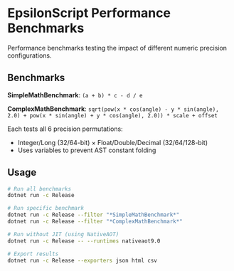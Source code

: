 # EpsilonScript Performance Benchmarks

Performance benchmarks testing the impact of different numeric precision configurations.

## Benchmarks

**SimpleMathBenchmark**: `(a + b) * c - d / e`

**ComplexMathBenchmark**: `sqrt(pow(x * cos(angle) - y * sin(angle), 2.0) + pow(x * sin(angle) + y * cos(angle), 2.0)) * scale + offset`

Each tests all 6 precision permutations:
- Integer/Long (32/64-bit) × Float/Double/Decimal (32/64/128-bit)
- Uses variables to prevent AST constant folding

## Usage

```bash
# Run all benchmarks
dotnet run -c Release

# Run specific benchmark
dotnet run -c Release --filter "*SimpleMathBenchmark*"
dotnet run -c Release --filter "*ComplexMathBenchmark*"

# Run without JIT (using NativeAOT)
dotnet run -c Release -- --runtimes nativeaot9.0

# Export results
dotnet run -c Release --exporters json html csv
```
